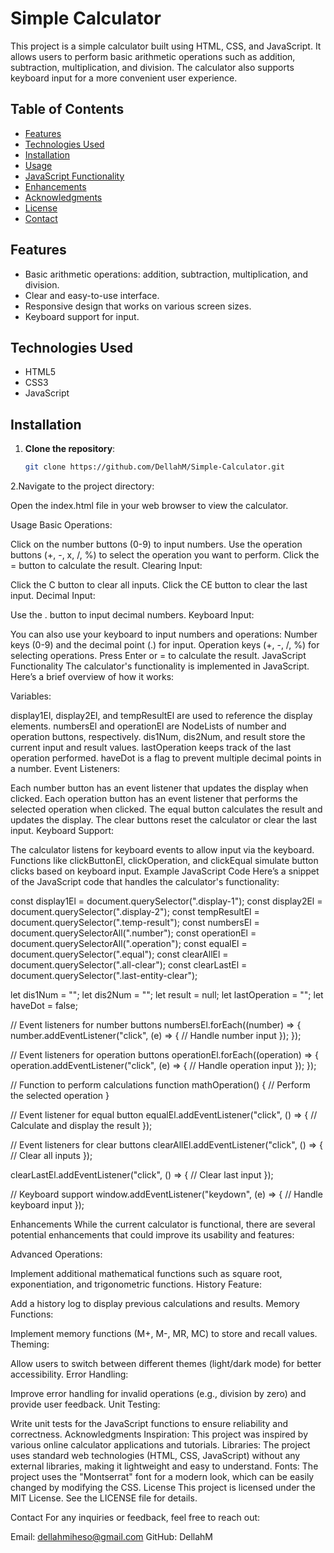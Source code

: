 # Simple Calculator

This project is a simple calculator built using HTML, CSS, and JavaScript. It allows users to perform basic arithmetic operations such as addition, subtraction, multiplication, and division. The calculator also supports keyboard input for a more convenient user experience.

## Table of Contents

- [Features](#features)
- [Technologies Used](#technologies-used)
- [Installation](#installation)
- [Usage](#usage)
- [JavaScript Functionality](#javascript-functionality)
- [Enhancements](#enhancements)
- [Acknowledgments](#acknowledgments)
- [License](#license)
- [Contact](#contact)

## Features

- Basic arithmetic operations: addition, subtraction, multiplication, and division.
- Clear and easy-to-use interface.
- Responsive design that works on various screen sizes.
- Keyboard support for input.

## Technologies Used

- HTML5
- CSS3
- JavaScript

## Installation

1. **Clone the repository**:
   ```bash
   git clone https://github.com/DellahM/Simple-Calculator.git

2.Navigate to the project directory:


Open the index.html file in your web browser to view the calculator.

Usage
Basic Operations:

Click on the number buttons (0-9) to input numbers.
Use the operation buttons (+, -, x, /, %) to select the operation you want to perform.
Click the = button to calculate the result.
Clearing Input:

Click the C button to clear all inputs.
Click the CE button to clear the last input.
Decimal Input:

Use the . button to input decimal numbers.
Keyboard Input:

You can also use your keyboard to input numbers and operations:
Number keys (0-9) and the decimal point (.) for input.
Operation keys (+, -, /, %) for selecting operations.
Press Enter or = to calculate the result.
JavaScript Functionality
The calculator's functionality is implemented in JavaScript. Here’s a brief overview of how it works:

Variables:

display1El, display2El, and tempResultEl are used to reference the display elements.
numbersEl and operationEl are NodeLists of number and operation buttons, respectively.
dis1Num, dis2Num, and result store the current input and result values.
lastOperation keeps track of the last operation performed.
haveDot is a flag to prevent multiple decimal points in a number.
Event Listeners:

Each number button has an event listener that updates the display when clicked.
Each operation button has an event listener that performs the selected operation when clicked.
The equal button calculates the result and updates the display.
The clear buttons reset the calculator or clear the last input.
Keyboard Support:

The calculator listens for keyboard events to allow input via the keyboard.
Functions like clickButtonEl, clickOperation, and clickEqual simulate button clicks based on keyboard input.
Example JavaScript Code
Here’s a snippet of the JavaScript code that handles the calculator's functionality:


const display1El = document.querySelector(".display-1");
const display2El = document.querySelector(".display-2");
const tempResultEl = document.querySelector(".temp-result");
const numbersEl = document.querySelectorAll(".number");
const operationEl = document.querySelectorAll(".operation");
const equalEl = document.querySelector(".equal");
const clearAllEl = document.querySelector(".all-clear");
const clearLastEl = document.querySelector(".last-entity-clear");

let dis1Num = "";
let dis2Num = "";
let result = null;
let lastOperation = "";
let haveDot = false;

// Event listeners for number buttons
numbersEl.forEach((number) => {
    number.addEventListener("click", (e) => {
        // Handle number input
    });
});

// Event listeners for operation buttons
operationEl.forEach((operation) => {
    operation.addEventListener("click", (e) => {
        // Handle operation input
    });
});

// Function to perform calculations
function mathOperation() {
    // Perform the selected operation
}

// Event listener for equal button
equalEl.addEventListener("click", () => {
    // Calculate and display the result
});

// Event listeners for clear buttons
clearAllEl.addEventListener("click", () => {
    // Clear all inputs
});

clearLastEl.addEventListener("click", () => {
    // Clear last input
});

// Keyboard support
window.addEventListener("keydown", (e) => {
    // Handle keyboard input
});








   Enhancements
While the current calculator is functional, there are several potential enhancements that could improve its usability and features:

Advanced Operations:

Implement additional mathematical functions such as square root, exponentiation, and trigonometric functions.
History Feature:

Add a history log to display previous calculations and results.
Memory Functions:

Implement memory functions (M+, M-, MR, MC) to store and recall values.
Theming:

Allow users to switch between different themes (light/dark mode) for better accessibility.
Error Handling:

Improve error handling for invalid operations (e.g., division by zero) and provide user feedback.
Unit Testing:

Write unit tests for the JavaScript functions to ensure reliability and correctness.
Acknowledgments
Inspiration: This project was inspired by various online calculator applications and tutorials.
Libraries: The project uses standard web technologies (HTML, CSS, JavaScript) without any external libraries, making it lightweight and easy to understand.
Fonts: The project uses the "Montserrat" font for a modern look, which can be easily changed by modifying the CSS.
License
This project is licensed under the MIT License. See the LICENSE file for details.

Contact
For any inquiries or feedback, feel free to reach out:

Email: dellahmiheso@gmail.com
GitHub: DellahM
